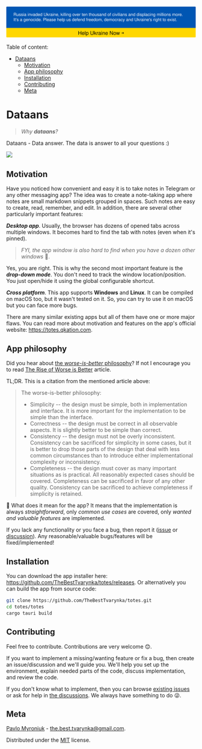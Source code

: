 [![Stand With Ukraine](https://raw.githubusercontent.com/vshymanskyy/StandWithUkraine/main/banner2-direct.svg)](https://stand-with-ukraine.pp.ua/)

Table of content:

- [Dataans](#dataans)
  - [Motivation](#motivation)
  - [App philosophy](#app-philosophy)
  - [Installation](#installation)
  - [Contributing](#contributing)
  - [Meta](#meta)

# Dataans

> _Why **dataans**?_

Dataans - Data answer. The data is answer to all your questions :)

![](https://totes.qkation.com/imgs/2024-08-03_12-29.png)

## Motivation

Have you noticed how convenient and easy it is to take notes in Telegram or any other messaging app? The idea was to create a note-taking app where notes are small markdown snippets grouped in spaces. Such notes are easy to create, read, remember, and edit. In addition, there are several other particularly important features:

**_Desktop app_**. Usually, the browser has dozens of opened tabs across multiple windows. It becomes hard to find the tab with notes (even when it's pinned).

> _FYI, the app window is also hard to find when you have a dozen other windows_ :raised_eyebrow:.

Yes, you are right. This is why the second most important feature is the **_drop-down mode_**. You don't need to track the window location/position. You just open/hide it using the global configurable shortcut.

**_Cross platform_**. This app supports **Windows** and **Linux**. It can be compiled on macOS too, but it wasn't tested on it. So, you can try to use it on macOS but you can face more bugs.

There are many similar existing apps but all of them have one or more major flaws. You can read more about motivation and features on the app's official website: https://totes.qkation.com.

## App philosophy

Did you hear about [the _worse-is-better_ philosophy](https://www.dreamsongs.com/RiseOfWorseIsBetter.html)? If not I encourage you to read [The Rise of Worse is Better](https://www.dreamsongs.com/RiseOfWorseIsBetter.html) article.

TL;DR. This is a citation from the mentioned article above:

> The worse-is-better philosophy:
>   - Simplicity -- the design must be simple, both in implementation and interface. It is more important for the implementation to be simple than the interface.
>   - Correctness -- the design must be correct in all observable aspects. It is slightly better to be simple than correct.
>   - Consistency -- the design must not be overly inconsistent. Consistency can be sacrificed for simplicity in some cases, but it is better to drop those parts of the design that deal with less common circumstances than to introduce either implementational complexity or inconsistency.
>   - Completeness -- the design must cover as many important situations as is practical. All reasonably expected cases should be covered. Completeness can be sacrificed in favor of any other quality. Consistency can be sacrificed to achieve completeness if simplicity is retained.

:thinking: What does it mean for the app? It means that the implementation is always _straightforward_, only _common use cases_ are covered, only _wanted and valuable features_ are implemented.

If you lack any functionality or you face a bug, then report it ([issue](https://github.com/TheBestTvarynka/totes/issues/new) or [discussion](https://github.com/TheBestTvarynka/totes/discussions)). Any reasonable/valuable bugs/features will be fixed/implemented!

## Installation

You can download the app installer here: https://github.com/TheBestTvarynka/totes/releases. Or alternatively you can build the app from source code:

```bash
git clone https://github.com/TheBestTvarynka/totes.git
cd totes/totes
cargo tauri build
```

## Contributing

Feel free to contribute. Contributions are very welcome :blush:.

If you want to implement a missing/wanting feature or fix a bug, then create an issue/discussion and we'll guide you. We'll help you set up the environment, explain needed parts of the code, discuss implementation, and review the code.

If you don't know what to implement, then you can browse [existing issues](https://github.com/TheBestTvarynka/totes/issues?q=sort%3Aupdated-desc+is%3Aissue+is%3Aopen) or ask for help in [the discussions](https://github.com/TheBestTvarynka/totes/discussions). We always have something to do :stuck_out_tongue_winking_eye:.

## Meta

[Pavlo Myroniuk](https://github.com/TheBestTvarynka) - [the.best.tvarynka@gmail.com](mailto:the.best.tvarynka@gmail.com).

Distributed under the [MIT](https://github.com/TheBestTvarynka/crypto-helper/blob/main/LICENSE) license.
